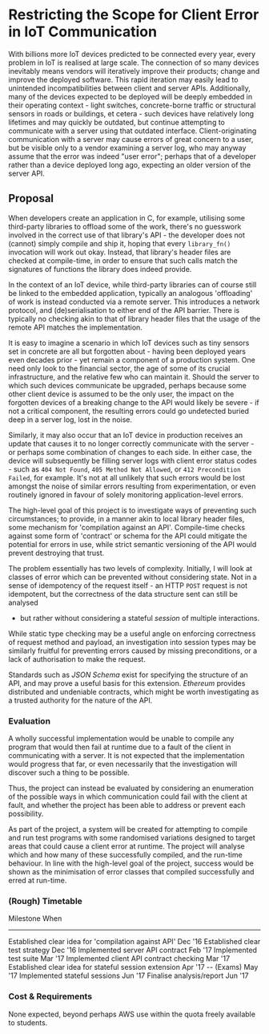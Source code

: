 Restricting the Scope for Client Error in IoT Communication
===========================================================

With billions more IoT devices predicted to be connected every year, every
problem in IoT is realised at large scale. The connection of so many devices
inevitably means vendors will iteratively improve their products; change and
improve the deployed software. This rapid iteration may easily lead to
unintended incompatibilities between client and server APIs. Additionally, many
of the devices expected to be deployed will be deeply embedded in their
operating context - light switches, concrete-borne traffic or structural sensors
in roads or buildings, et cetera - such devices have relatively long lifetimes
and may quickly be outdated, but continue attempting to communicate with a
server using that outdated interface. Client-originating communication with a
server may cause errors of great concern to a user, but be visible only to a
vendor examining a server log, who may anyway assume that the error was indeed
"user error"; perhaps that of a developer rather than a device deployed long
ago, expecting an older version of the server API.

Proposal
--------

When developers create an application in C, for example, utilising some
third-party libraries to offload some of the work, there's no guesswork involved
in the correct use of that library's API - the developer does not (cannot)
simply compile and ship it, hoping that every `library_fn()` invocation will
work out okay. Instead, that library's header files are checked at compile-time,
in order to ensure that such calls match the signatures of functions the library
does indeed provide.

In the context of an IoT device, while third-party libraries can of course still
be linked to the embedded application, typically an analogous 'offloading' of
work is instead conducted via a remote server. This introduces a network
protocol, and (de)serialisation to either end of the API barrier. There is
typically no checking akin to that of library header files that the usage of the
remote API matches the implementation.

It is easy to imagine a scenario in which IoT devices such as tiny sensors set
in concrete are all but forgotten about - having been deployed years even
decades prior - yet remain a component of a production system. One need only
look to the financial sector, the age of some of its crucial infrastructure, and
the relative few who can maintain it. Should the server to which such devices
communicate be upgraded, perhaps because some other client device is assumed to
be the only user, the impact on the forgotten devices of a breaking change to
the API would likely be severe - if not a critical component, the resulting
errors could go undetected buried deep in a server log, lost in the noise.

Similarly, it may also occur that an IoT device in production receives an update
that causes it to no longer correctly communicate with the server - or perhaps
some combination of changes to each side. In either case, the device will
subsequently be filling server logs with client error status codes - such as
`404 Not Found`, `405 Method Not Allowed`, or `412 Precondition Failed`, for
example. It's not at all unlikely that such errors would be lost amongst the
noise of similar errors resulting from experimentation, or even routinely
ignored in favour of solely monitoring application-level errors.

The high-level goal of this project is to investigate ways of preventing such
circumstances; to provide, in a manner akin to local library header files, some
mechanism for 'compilation against an API'. Compile-time checks against some
form of 'contract' or schema for the API could mitigate the potential for errors
in use, while strict semantic versioning of the API would prevent destroying
that trust.

The problem essentially has two levels of complexity. Initially, I will look at
classes of error which can be prevented without considering state. Not in a
sense of idempotency of the request itself - an HTTP `POST` request is not
idempotent, but the correctness of the data structure sent can still be analysed
- but rather without considering a stateful *session* of multiple interactions.

While static type checking may be a useful angle on enforcing correctness of
request method and payload, an investigation into session types may be similarly
fruitful for preventing errors caused by missing preconditions, or a lack of
authorisation to make the request.

Standards such as *JSON Schema* exist for specifying the structure of an API,
and may prove a useful basis for this extension. *Ethereum* provides distributed
and undeniable contracts, which might be worth investigating as a trusted
authority for the nature of the API.

### Evaluation

A wholly successful implementation would be unable to compile any program that
would then fail at runtime due to a fault of the client in communicating with a
server. It is not expected that the implementation would progress that far, or
even necessarily that the investigation will discover such a thing to be
possible.

Thus, the project can instead be evaluated by considering an enumeration of the
possible ways in which communication could fail with the client at fault, and
whether the project has been able to address or prevent each possibility.

As part of the project, a system will be created for attempting to compile and
run test programs with some randomised variations designed to target areas that
could cause a client error at runtime. The project will analyse which and how
many of these successfully compiled, and the run-time behaviour. In line with
the high-level goal of the project, success would be shown as the minimisation
of error classes that compiled successfully and erred at run-time.

### (Rough) Timetable

  Milestone                                                 When
  ------------------------------------------------------- ---------
  Established clear idea for 'compilation against API'     Dec '16
  Established clear test strategy                          Dec '16
  Implemented server API contract                          Feb '17
  Implemented test suite                                   Mar '17
  Implemented client API contract checking                 Mar '17
  Established clear idea for stateful session extension    Apr '17
  -- (Exams)                                               May '17
  Implemented stateful sessions                            Jun '17
  Finalise analysis/report                                 Jun '17

### Cost & Requirements

None expected, beyond perhaps AWS use within the quota freely available to
students.
